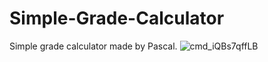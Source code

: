 # Simple-Grade-Calculator
Simple grade calculator made by Pascal.
![cmd_iQBs7qffLB](https://user-images.githubusercontent.com/73098677/154813228-f1bcd035-f88e-46e3-81be-4bd5c6dd1614.png)
